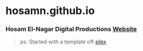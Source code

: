 # hosamn.github.io

### Hosam El-Nagar Digital Productions [Website](https://hosamn.github.io/)

> ps. Started with a template off [silex](https://www.silex.me/)
